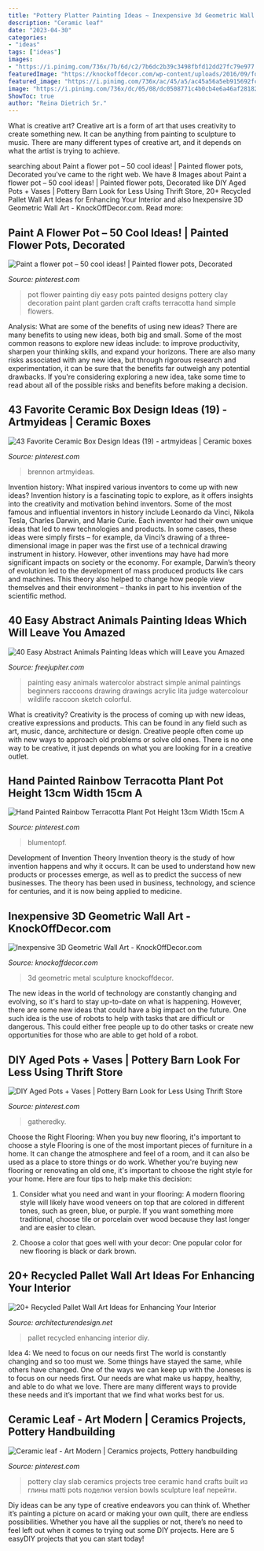 ```yaml
---
title: "Pottery Platter Painting Ideas ~ Inexpensive 3d Geometric Wall Art"
description: "Ceramic leaf"
date: "2023-04-30"
categories:
- "ideas"
tags: ["ideas"]
images:
- "https://i.pinimg.com/736x/7b/6d/c2/7b6dc2b39c3498fbfd12dd27fc79e977.jpg"
featuredImage: "https://knockoffdecor.com/wp-content/uploads/2016/09/forged-metal-sculpture-o.jpg"
featured_image: "https://i.pinimg.com/736x/ac/45/a5/ac45a56a5eb915692fc673a0205a8c1f.jpg"
image: "https://i.pinimg.com/736x/dc/05/08/dc0508771c4b0cb4e6a46af281825a7c.jpg"
ShowToc: true
author: "Reina Dietrich Sr."
---
```



What is creative art?
Creative art is a form of art that uses creativity to create something new. It can be anything from painting to sculpture to music. There are many different types of creative art, and it depends on what the artist is trying to achieve.

	

		
searching about Paint a flower pot – 50 cool ideas! | Painted flower pots, Decorated you've came to the right web. We have 8 Images about Paint a flower pot – 50 cool ideas! | Painted flower pots, Decorated like DIY Aged Pots + Vases | Pottery Barn Look for Less Using Thrift Store, 20+ Recycled Pallet Wall Art Ideas for Enhancing Your Interior and also Inexpensive 3D Geometric Wall Art - KnockOffDecor.com. Read more:
		
    
## Paint A Flower Pot – 50 Cool Ideas! | Painted Flower Pots, Decorated

<img loading=lazy src="https://i.pinimg.com/736x/f1/0c/11/f10c11fec7de9d3cdb385c09e6bb360b--painted-pots-terracotta-painted-flower-pot-ideas.jpg" onerror="this.onerror=null;this.src='https://tse3.mm.bing.net/th?id=OIP.eH6lWtV_ni9qnq0cLQsLHwHaJ4&amp;pid=15.1';" alt="Paint a flower pot – 50 cool ideas! | Painted flower pots, Decorated">

_Source: pinterest.com_

>pot flower painting diy easy pots painted designs pottery clay decoration paint plant garden craft crafts terracotta hand simple flowers. 

	

Analysis: What are some of the benefits of using new ideas?
There are many benefits to using new ideas, both big and small. Some of the most common reasons to explore new ideas include: to improve productivity, sharpen your thinking skills, and expand your horizons. There are also many risks associated with any new idea, but through rigorous research and experimentation, it can be sure that the benefits far outweigh any potential drawbacks. If you're considering exploring a new idea, take some time to read about all of the possible risks and benefits before making a decision.

    
## 43 Favorite Ceramic Box Design Ideas (19) - Artmyideas | Ceramic Boxes

<img loading=lazy src="https://i.pinimg.com/736x/7b/fb/0c/7bfb0cdd88b0a2db1a5a60626852cc9a.jpg" onerror="this.onerror=null;this.src='https://tse4.mm.bing.net/th?id=OIP.f3yLI97K0zIB5vGiO2RDcgHaKE&amp;pid=15.1';" alt="43 Favorite Ceramic Box Design Ideas (19) - artmyideas | Ceramic boxes">

_Source: pinterest.com_

>brennon artmyideas. 

	

Invention history: What inspired various inventors to come up with new ideas?
Invention history is a fascinating topic to explore, as it offers insights into the creativity and motivation behind inventors. Some of the most famous and influential inventors in history include Leonardo da Vinci, Nikola Tesla, Charles Darwin, and Marie Curie. Each inventor had their own unique ideas that led to new technologies and products. In some cases, these ideas were simply firsts – for example, da Vinci’s drawing of a three-dimensional image in paper was the first use of a technical drawing instrument in history. However, other inventions may have had more significant impacts on society or the economy. For example, Darwin’s theory of evolution led to the development of mass produced products like cars and machines. This theory also helped to change how people view themselves and their environment – thanks in part to his invention of the scientific method.

    
## 40 Easy Abstract Animals Painting Ideas Which Will Leave You Amazed

<img loading=lazy src="http://www.freejupiter.com/wp-content/uploads/2018/08/Easy-Abstract-Animals-Painting-Ideas-2-1.jpg" onerror="this.onerror=null;this.src='https://tse4.mm.bing.net/th?id=OIP.xxgj3k-d-MFlBQnfk0GHpwHaLs&amp;pid=15.1';" alt="40 Easy Abstract Animals Painting Ideas which will Leave you Amazed">

_Source: freejupiter.com_

>painting easy animals watercolor abstract simple animal paintings beginners raccoons drawing drawings acrylic lita judge watercolour wildlife raccoon sketch colorful. 

	

What is creativity?
Creativity is the process of coming up with new ideas, creative expressions and products. This can be found in any field such as art, music, dance, architecture or design. Creative people often come up with new ways to approach old problems or solve old ones. There is no one way to be creative, it just depends on what you are looking for in a creative outlet.

    
## Hand Painted Rainbow Terracotta Plant Pot Height 13cm Width 15cm A

<img loading=lazy src="https://i.pinimg.com/736x/ac/45/a5/ac45a56a5eb915692fc673a0205a8c1f.jpg" onerror="this.onerror=null;this.src='https://tse3.mm.bing.net/th?id=OIP.oHTX47xw7dVU_KVVZocJtAHaJ4&amp;pid=15.1';" alt="Hand Painted Rainbow Terracotta Plant Pot Height 13cm Width 15cm A">

_Source: pinterest.com_

>blumentopf. 

	

Development of Invention Theory
Invention theory is the study of how invention happens and why it occurs. It can be used to understand how new products or processes emerge, as well as to predict the success of new businesses. The theory has been used in business, technology, and science for centuries, and it is now being applied to medicine.

    
## Inexpensive 3D Geometric Wall Art - KnockOffDecor.com

<img loading=lazy src="https://knockoffdecor.com/wp-content/uploads/2016/09/forged-metal-sculpture-o.jpg" onerror="this.onerror=null;this.src='https://tse1.mm.bing.net/th?id=OIP.xBHCITratBZW615FLY75uQHaGq&amp;pid=15.1';" alt="Inexpensive 3D Geometric Wall Art - KnockOffDecor.com">

_Source: knockoffdecor.com_

>3d geometric metal sculpture knockoffdecor. 

	

The new ideas in the world of technology are constantly changing and evolving, so it's hard to stay up-to-date on what is happening. However, there are some new ideas that could have a big impact on the future. One such idea is the use of robots to help with tasks that are difficult or dangerous. This could either free people up to do other tasks or create new opportunities for those who are able to get hold of a robot.

    
## DIY Aged Pots + Vases | Pottery Barn Look For Less Using Thrift Store

<img loading=lazy src="https://i.pinimg.com/736x/dc/05/08/dc0508771c4b0cb4e6a46af281825a7c.jpg" onerror="this.onerror=null;this.src='https://tse1.mm.bing.net/th?id=OIP.9Us6WlpyLpkOGd0Ulx5TmgHaJ3&amp;pid=15.1';" alt="DIY Aged Pots + Vases | Pottery Barn Look for Less Using Thrift Store">

_Source: pinterest.com_

>gatheredky. 

	

Choose the Right Flooring: When you buy new flooring, it's important to choose a style
Flooring is one of the most important pieces of furniture in a home. It can change the atmosphere and feel of a room, and it can also be used as a place to store things or do work. Whether you're buying new flooring or renovating an old one, it's important to choose the right style for your home. Here are four tips to help make this decision: 
1. Consider what you need and want in your flooring: A modern flooring style will likely have wood veneers on top that are colored in different tones, such as green, blue, or purple. If you want something more traditional, choose tile or porcelain over wood because they last longer and are easier to clean. 

2. Choose a color that goes well with your decor: One popular color for new flooring is black or dark brown.

    
## 20+ Recycled Pallet Wall Art Ideas For Enhancing Your Interior

<img loading=lazy src="https://cdn.architecturendesign.net/wp-content/uploads/2015/06/AD-Pallet-Wall-Art-3.jpg" onerror="this.onerror=null;this.src='https://tse2.mm.bing.net/th?id=OIP.aqv6cNnEDFre0O4e9gOsKwHaMZ&amp;pid=15.1';" alt="20+ Recycled Pallet Wall Art Ideas for Enhancing Your Interior">

_Source: architecturendesign.net_

>pallet recycled enhancing interior diy. 

	

Idea 4: We need to focus on our needs first
The world is constantly changing and so too must we. Some things have stayed the same, while others have changed. One of the ways we can keep up with the Joneses is to focus on our needs first. Our needs are what make us happy, healthy, and able to do what we love. There are many different ways to provide these needs and it’s important that we find what works best for us.

    
## Ceramic Leaf - Art Modern | Ceramics Projects, Pottery Handbuilding

<img loading=lazy src="https://i.pinimg.com/736x/7b/6d/c2/7b6dc2b39c3498fbfd12dd27fc79e977.jpg" onerror="this.onerror=null;this.src='https://tse4.mm.bing.net/th?id=OIP.PQnXlJOn9Ek47jNdHITaswHaJ4&amp;pid=15.1';" alt="Ceramic leaf - Art Modern | Ceramics projects, Pottery handbuilding">

_Source: pinterest.com_

>pottery clay slab ceramics projects tree ceramic hand crafts built из глины matti pots поделки version bowls sculpture leaf перейти. 

	

Diy ideas can be any type of creative endeavors you can think of. Whether it’s painting a picture on acard or making your own quilt, there are endless possibilities. Whether you have all the supplies or not, there’s no need to feel left out when it comes to trying out some DIY projects. Here are 5 easyDIY projects that you can start today!

